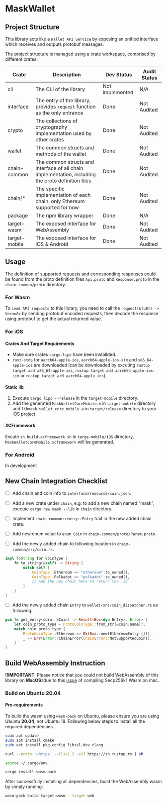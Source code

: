 # MaskWallet

## Project Structure

This library acts like a `Wallet API Service` by exposing an unified interface which receives and outputs protobuf messages.

The project structure is managed using a crate workspace, comprised by different crates:

| Crate         | Description                                                  | Dev Status      | Audit Status |
| ------------- | ------------------------------------------------------------ | --------------- | ------------ |
| cli           | The CLI of the library                                       | Not implemented | N/A          |
| interface     | The entry of the library, provides `request` function as the only entrance | Done            | Not Audited  |
| crypto        | The collections of cryptography implementation used by other crates | Done            | Not Audited  |
| wallet        | The common structs and methods of the wallet                 | Done            | Not Audited  |
| chain-common  | The common structs and interface of all chain implementation, including the proto definition files | Done            | Not Audited  |
| chain/\*      | The specific implementation of each chain, only Ethereum supported for now | Done            | Not Audited  |
| package       | The npm library wrapper                                      | Done            | N/A          |
| target-wasm   | The exposed interface for WebAssembly                        | Done            | Not Audited  |
| target-mobile | The exposed interface for iOS & Android                      | Done            | Not Audited  |

## Usage

The definition of supported requests and corresponding responses could be found from the proto definition files `Api.proto` and `Response.proto` in the `chain-common/proto` directory.

### For Wasm

To `send API requests` to this library, you need to call the `request(&[u8]) -> Vec<u8>` by sending protobuf encoded requests,
then decode the response using protobuf to get the actual returned value.

### For iOS

#### Crates And Target Requirements

* Make sure crates `cargo-lipo` have been installded.
* `rust-std`s for `aarch64-apple-ios`, `aarch64-apple-ios-sim` and `x86_64-apple-ios` are downloaded (can be downloaded by excuting `rustup target add x86_64-apple-ios`, `rustup target add aarch64-apple-ios-sim` or `rustup target add aarch64-apple-ios`).

#### Static lib

1. Execute `cargo lipo --release` in the `target-mobile` directory.
2. Add the generated `MaskWalletCoreMobile.h` in `target-mobile` directory and `libmask_wallet_core_mobile.a` in `target/release` directory to your iOS project.

#### XCFramework

Excute `sh build-xcframework.sh` in `targe-mobile/iOS` directory, `MaskWalletCoreMobile.xcframework` will be generated.

### For Android

In development

## New Chain Integration Checklist

* [ ] Add chain and coin info to `interface/resource/coin.json`.

* [ ] Add a new crate under `chain`, e.g. to add a new chain named "mask", execute `cargo new mask --lib` in `chain` directory.

* [ ] Implement `chain_common::entry::Entry` trait in the new added chain crate.

* [ ] Add new enum value to `enum Coin` in `chain-common/proto/Param.proto`.

* [ ] Add the newly added chain to following location in `chain-common/src/coin.rs`.

```rust
impl ToString for CoinType {
    fn to_string(&self) -> String {
        match self {
            CoinType::Ethereum => "ethereum".to_owned(),
            CoinType::Polkadot => "polkadot".to_owned(),
            // Add the new chain here to return the `id`
        }
    }
}
```

* [ ] Add the newly added chain `Entry` to `wallet/src/coin_dispatcher.rs` as following.

```rust
pub fn get_entry(coin: &Coin) -> Result<Box<dyn Entry>, Error> {
    let coin_proto_type = ProtoCoinType::from_str(&coin.name)?;
    match coin_proto_type {
        ProtoCoinType::Ethereum => Ok(Box::new(EthereumEntry {})),
        _ => Err(Error::ChainError(ChainError::NotSupportedCoin)),
    }
}
```

## Build WebAssembly Instruction

**!!IMPORTANT**:
Please notice that you could not build WebAssembly of
this library on **MacOS**zdue to this [issue](https://github.com/DimensionDev/MaskWallet/issues/1)
of compiling Secp256k1 Wasm on mac.

### Build on Ubuntu 20.04

#### Pre-requirements

To build the wasm using `wasm-pack` on Ubuntu, please ensure you are using Ubuntu **20.04**, not Ubuntu 18.
Following below steps to install all the required dependencies.

```bash
sudo apt update
sudo apt install cmake
sudo apt install pkg-config libssl-dev clang

curl --proto '=https' --tlsv1.2 -sSf https://sh.rustup.rs | sh

source ~/.cargo/env

cargo install wasm-pack
```

After successfully installing all dependencies, build the WebAssembly wasm by simply running:

```bash
wasm-pack build target-wasm --target web
```
